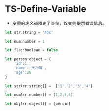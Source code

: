 # TS-Define-Variable

- 变量的定义被限定了类型，改变则提示错误信息。

```javascript
let str:string = 'abc'

let num:number = 1

let flag:boolean = false

let person:object = {
    'id':1,
    'name':'王乃醒',
    'age':26
}

let strArr:string[] =  ['1','2','3','4']

let numArr:number[] = [1,2,3,4]

let objArr:object[] = [person]
```

